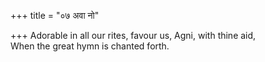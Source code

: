 +++
title = "०७ अवा नो"

+++
Adorable in all our rites, favour us, Agni, with thine aid,  
     When the great hymn is chanted forth.